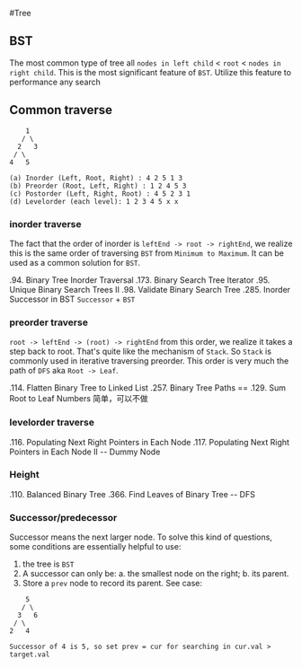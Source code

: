 
#Tree 

## BST
The most common type of tree all `nodes in left child` < `root` < `nodes in right child`. This is the most significant feature of `BST`. Utilize this feature to performance any search  

## Common traverse    
```
    1
   / \
  2   3
 / \
4   5

(a) Inorder (Left, Root, Right) : 4 2 5 1 3
(b) Preorder (Root, Left, Right) : 1 2 4 5 3
(c) Postorder (Left, Right, Root) : 4 5 2 3 1
(d) Levelorder (each level): 1 2 3 4 5 x x

```

### inorder traverse
The fact that the order of inorder is `leftEnd -> root -> rightEnd`, we realize this is the same order of traversing `BST` from `Minimum to Maximum`. It can be used as a common solution for `BST`.

.94.  Binary Tree Inorder Traversal
.173. Binary Search Tree Iterator
.95.  Unique Binary Search Trees II
.98.  Validate Binary Search Tree
.285. Inorder Successor in BST  `Successor` + `BST`


### preorder traverse
`root -> leftEnd -> (root) -> rightEnd` from this order, we realize it takes a step back to root. That's quite like the mechanism of `Stack`. So `Stack` is commonly used in iterative traversing preorder.
This order is very much the path of `DFS` aka `Root -> Leaf`.

.114. Flatten Binary Tree to Linked List
.257. Binary Tree Paths == .129. Sum Root to Leaf Numbers 简单，可以不做

### levelorder traverse
.116. Populating Next Right Pointers in Each Node
.117. Populating Next Right Pointers in Each Node II -- Dummy Node

### Height
.110. Balanced Binary Tree
.366. Find Leaves of Binary Tree -- DFS

### Successor/predecessor 
Successor means the next larger node. To solve this kind of questions, some conditions are essentially helpful to use:
1. the tree is `BST`
2. A successor can only be: a. the smallest node on the right; b. its parent.     
3. Store a `prev` node to record its parent. See case:
```
    5
   / \
  3   6
 / \
2   4

Successor of 4 is 5, so set prev = cur for searching in cur.val > target.val
```